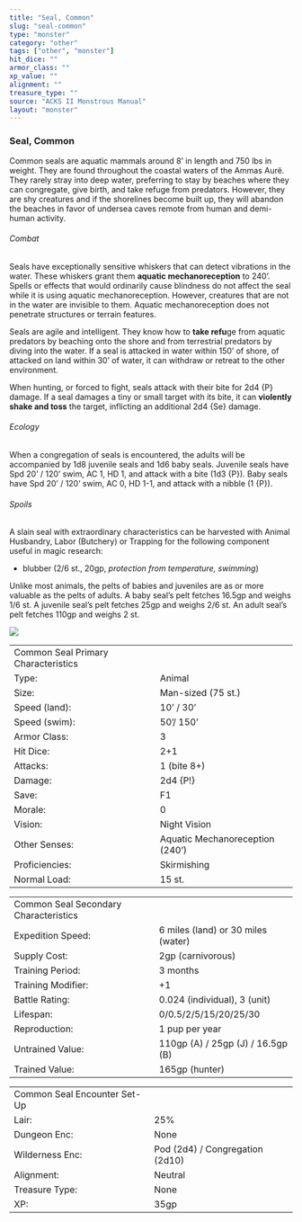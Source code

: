 ```yaml
---
title: "Seal, Common"
slug: "seal-common"
type: "monster"
category: "other"
tags: ["other", "monster"]
hit_dice: ""
armor_class: ""
xp_value: ""
alignment: ""
treasure_type: ""
source: "ACKS II Monstrous Manual"
layout: "monster"
---
```


### Seal, Common

Common seals are aquatic mammals around 8’ in length and 750 lbs in weight. They are found
throughout the coastal waters of the Ammas Aurë. They rarely stray into deep water, preferring to
stay by beaches where they can congregate, give birth, and take refuge from predators. However, they
are shy creatures and if the shorelines become built up, they will abandon the beaches in favor of
undersea caves remote from human and demi-human activity.

###### Combat

Seals have exceptionally sensitive whiskers that can detect vibrations in the water. These whiskers
grant them **aquatic mechanoreception** to 240’. Spells or effects that would ordinarily cause
blindness do not affect the seal while it is using aquatic mechanoreception. However, creatures that
are not in the water are invisible to them. Aquatic mechanoreception does not penetrate structures
or terrain features.

Seals are agile and intelligent. They know how to **take refu**ge from aquatic predators by
beaching onto the shore and from terrestrial predators by diving into the water. If a seal is
attacked in water within 150’ of shore, of attacked on land within 30’ of water, it can withdraw or
retreat to the other environment.

When hunting, or forced to fight, seals attack with their bite for 2d4 {P} damage. If a seal
damages a tiny or small target with its bite, it can **violently shake and toss** the target,
inflicting an additional 2d4 {Se} damage.

###### Ecology

When a congregation of seals is encountered, the adults will be accompanied by 1d8 juvenile seals
and 1d6 baby seals. Juvenile seals have Spd 20’ / 120’ swim, AC 1, HD 1, and attack with a bite (1d3
{P}). Baby seals have Spd 20’ / 120’ swim, AC 0, HD 1-1, and attack with a nibble (1 {P}).

###### Spoils

A slain seal with extraordinary characteristics can be harvested with Animal Husbandry, Labor
(Butchery) or Trapping for the following component useful in magic research:

* blubber (2/6 st., 20gp, *protection from temperature, swimming*)

Unlike most animals, the pelts of babies and juveniles are as or more valuable as the pelts of
adults. A baby seal’s pelt fetches 16.5gp and weighs 1/6 st. A juvenile seal’s pelt fetches 25gp and
weighs 2/6 st. An adult seal’s pelt fetches 110gp and weighs 2 st.

![](data:image/png;base64...)

|  |  |
| --- | --- |
| Common Seal Primary Characteristics | |
| Type: | Animal |
| Size: | Man-sized (75 st.) |
| Speed (land): | 10’ / 30’ |
| Speed (swim): | 50’/ 150’ |
| Armor Class: | 3 |
| Hit Dice: | 2+1 |
| Attacks: | 1 (bite 8+) |
| Damage: | 2d4 {P!} |
| Save: | F1 |
| Morale: | 0 |
| Vision: | Night Vision |
| Other Senses: | Aquatic Mechanoreception (240’) |
| Proficiencies: | Skirmishing |
| Normal Load: | 15 st. |

|  |  |
| --- | --- |
| Common Seal Secondary Characteristics | |
| Expedition Speed: | 6 miles (land) or 30 miles (water) |
| Supply Cost: | 2gp (carnivorous) |
| Training Period: | 3 months |
| Training Modifier: | +1 |
| Battle Rating: | 0.024 (individual), 3 (unit) |
| Lifespan: | 0/0.5/2/5/15/20/25/30 |
| Reproduction: | 1 pup per year |
| Untrained Value: | 110gp (A) / 25gp (J) / 16.5gp (B) |
| Trained Value: | 165gp (hunter) |

|  |  |
| --- | --- |
| Common Seal Encounter Set-Up | |
| Lair: | 25% |
| Dungeon Enc: | None |
| Wilderness Enc: | Pod (2d4) / Congregation (2d10) |
| Alignment: | Neutral |
| Treasure Type: | None |
| XP: | 35gp |
